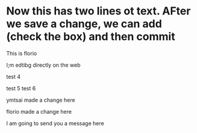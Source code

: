 

Now this has two lines ot text.  AFter we save a change, we can add (check the box) and then commit
=======
This is florio

I;m edtibg directly on the web

test 4

test 5
test 6

ymtsai made a change here

florio made a change here

I am going to send you a message here
